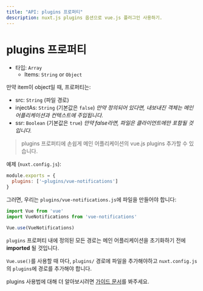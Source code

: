 ```yaml
---
title: "API: plugins 프로퍼티"
description: nuxt.js plugins 옵션으로 vue.js 플러그인 사용하기.
---
```


# plugins 프로퍼티

- 타입: `Array`
  - Items: `String` or `Object`

만약 item이 object일 때, 프로퍼티는:
  - src: `String` (파일 경로)
  - injectAs: `String` (기본값은 `false`) *만약 정의되어 있다면, 내보내진 객체는 메인 어플리케이션과 컨텍스트에 주입됩니다.*
  - ssr: `Boolean` (기본값은 `true`) *만약 false라면, 파일은 클라이언트에만 포함될 것입니다.*


> plugins 프로퍼티에 손쉽게 메인 어플리케이션의 vue.js plugins 추가할 수 있습니다.

예제 (`nuxt.config.js`):
```js
module.exports = {
  plugins: ['~plugins/vue-notifications']
}
```

그러면, 우리는 `plugins/vue-notifications.js`에 파일을 만들어야 합니다:

```js
import Vue from 'vue'
import VueNotifications from 'vue-notifications'

Vue.use(VueNotifications)
```

`plugins` 프로퍼티 내에 정의된 모든 경로는 메인 어플리케이션을 초기화하기 전에 **imported** 될 것입니다.

`Vue.use()`를 사용할 때 마다, `plugins/` 경로에 파일을 추가해야하고 `nuxt.config.js`의 `plugins`에 경로를 추가해야 합니다.

plugins 사용법에 대해 더 알아보시려면 [가이드 문서](/guide/plugins#vue-plugins)를 봐주세요.
